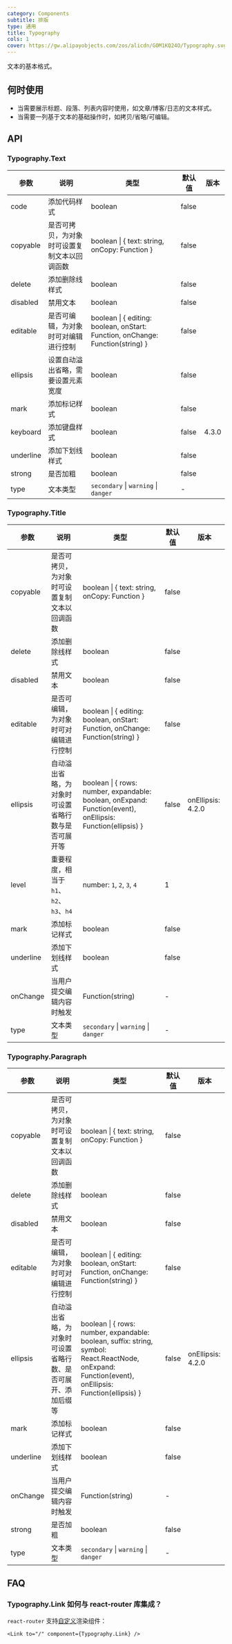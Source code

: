 ```yaml
---
category: Components
subtitle: 排版
type: 通用
title: Typography
cols: 1
cover: https://gw.alipayobjects.com/zos/alicdn/GOM1KQ24O/Typography.svg
---
```


文本的基本格式。

## 何时使用

- 当需要展示标题、段落、列表内容时使用，如文章/博客/日志的文本样式。
- 当需要一列基于文本的基础操作时，如拷贝/省略/可编辑。

## API

### Typography.Text

| 参数 | 说明 | 类型 | 默认值 | 版本 |
| --- | --- | --- | --- | --- |
| code | 添加代码样式 | boolean | false |  |
| copyable | 是否可拷贝，为对象时可设置复制文本以回调函数 | boolean \| { text: string, onCopy: Function } | false |  |
| delete | 添加删除线样式 | boolean | false |  |
| disabled | 禁用文本 | boolean | false |  |
| editable | 是否可编辑，为对象时可对编辑进行控制 | boolean \| { editing: boolean, onStart: Function, onChange: Function(string) } | false |  |
| ellipsis | 设置自动溢出省略，需要设置元素宽度 | boolean | false |  |
| mark | 添加标记样式 | boolean | false |  |
| keyboard | 添加键盘样式 | boolean | false | 4.3.0 |
| underline | 添加下划线样式 | boolean | false |  |
| strong | 是否加粗 | boolean | false |  |
| type | 文本类型 | `secondary` \| `warning` \| `danger` | - |  |

### Typography.Title

| 参数 | 说明 | 类型 | 默认值 | 版本 |
| --- | --- | --- | --- | --- |
| copyable | 是否可拷贝，为对象时可设置复制文本以回调函数 | boolean \| { text: string, onCopy: Function } | false |  |
| delete | 添加删除线样式 | boolean | false |  |
| disabled | 禁用文本 | boolean | false |  |
| editable | 是否可编辑，为对象时可对编辑进行控制 | boolean \| { editing: boolean, onStart: Function, onChange: Function(string) } | false |  |
| ellipsis | 自动溢出省略，为对象时可设置省略行数与是否可展开等 | boolean \| { rows: number, expandable: boolean, onExpand: Function(event), onEllipsis: Function(ellipsis) } | false | onEllipsis: 4.2.0 |
| level | 重要程度，相当于 `h1`、`h2`、`h3`、`h4` | number: `1`, `2`, `3`, `4` | 1 |  |
| mark | 添加标记样式 | boolean | false |  |
| underline | 添加下划线样式 | boolean | false |  |
| onChange | 当用户提交编辑内容时触发 | Function(string) | - |  |
| type | 文本类型 | `secondary` \| `warning` \| `danger` | - |  |

### Typography.Paragraph

| 参数 | 说明 | 类型 | 默认值 | 版本 |
| --- | --- | --- | --- | --- |
| copyable | 是否可拷贝，为对象时可设置复制文本以回调函数 | boolean \| { text: string, onCopy: Function } | false |  |
| delete | 添加删除线样式 | boolean | false |  |
| disabled | 禁用文本 | boolean | false |  |
| editable | 是否可编辑，为对象时可对编辑进行控制 | boolean \| { editing: boolean, onStart: Function, onChange: Function(string) } | false |  |
| ellipsis | 自动溢出省略，为对象时可设置省略行数、是否可展开、添加后缀等 | boolean \| { rows: number, expandable: boolean, suffix: string, symbol: React.ReactNode, onExpand: Function(event), onEllipsis: Function(ellipsis) } | false | onEllipsis: 4.2.0 |
| mark | 添加标记样式 | boolean | false |  |
| underline | 添加下划线样式 | boolean | false |  |
| onChange | 当用户提交编辑内容时触发 | Function(string) | - |  |
| strong | 是否加粗 | boolean | false |  |
| type | 文本类型 | `secondary` \| `warning` \| `danger` | - |  |

## FAQ

### Typography.Link 如何与 react-router 库集成？

`react-router` 支持[自定义](https://github.com/ReactTraining/react-router/blob/master/packages/react-router-dom/docs/api/Link.md#component-reactcomponent)渲染组件：

```tsx
<Link to="/" component={Typography.Link} />
```
